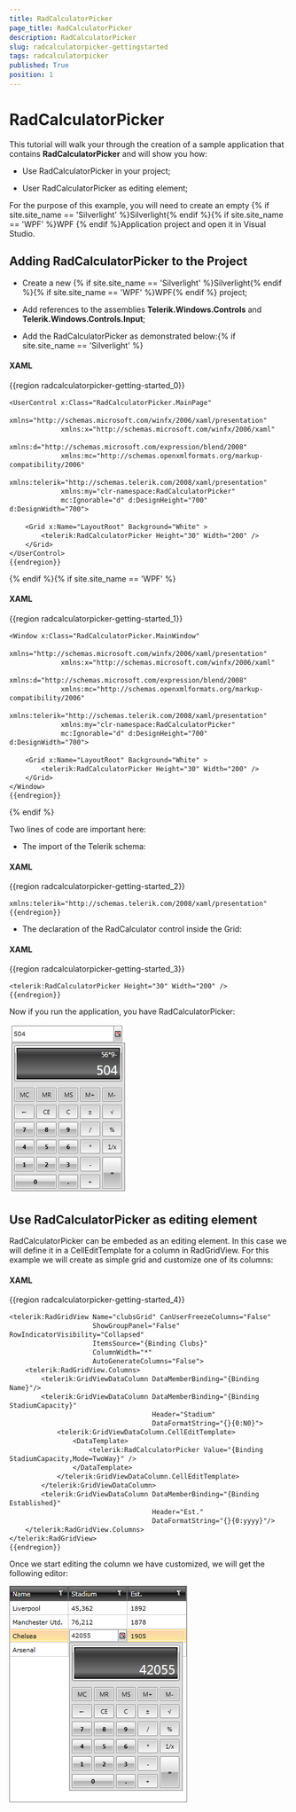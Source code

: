 ```yaml
---
title: RadCalculatorPicker
page_title: RadCalculatorPicker
description: RadCalculatorPicker
slug: radcalculatorpicker-gettingstarted
tags: radcalculatorpicker
published: True
position: 1
---
```


# RadCalculatorPicker



This tutorial will walk your through the creation of a sample application that contains __RadCalculatorPicker__ and will show you how:
		  

* Use RadCalculatorPicker in your project;

* User RadCalculatorPicker as editing element;

For the purpose of this example, you will need to create an empty {% if site.site_name == 'Silverlight' %}Silverlight{% endif %}{% if site.site_name == 'WPF' %}WPF {% endif %}Application project and open it in Visual Studio.
		  

## Adding RadCalculatorPicker to the Project

* Create a new {% if site.site_name == 'Silverlight' %}Silverlight{% endif %}{% if site.site_name == 'WPF' %}WPF{% endif %} project;
				  

* Add references to the assemblies __Telerik.Windows.Controls__ and __Telerik.Windows.Controls.Input__;
				  

* Add the RadCalculatorPicker as demonstrated below:{% if site.site_name == 'Silverlight' %}

#### __XAML__

{{region radcalculatorpicker-getting-started_0}}

	<UserControl x:Class="RadCalculatorPicker.MainPage"
	             xmlns="http://schemas.microsoft.com/winfx/2006/xaml/presentation"
	             xmlns:x="http://schemas.microsoft.com/winfx/2006/xaml"
	             xmlns:d="http://schemas.microsoft.com/expression/blend/2008"
	             xmlns:mc="http://schemas.openxmlformats.org/markup-compatibility/2006"
	             xmlns:telerik="http://schemas.telerik.com/2008/xaml/presentation"
	             xmlns:my="clr-namespace:RadCalculatorPicker"
	             mc:Ignorable="d" d:DesignHeight="700" d:DesignWidth="700">   
	  
		<Grid x:Name="LayoutRoot" Background="White" >
			<telerik:RadCalculatorPicker Height="30" Width="200" />		
	    </Grid>
	</UserControl>
	{{endregion}}

{% endif %}{% if site.site_name == 'WPF' %}

#### __XAML__

{{region radcalculatorpicker-getting-started_1}}

	<Window x:Class="RadCalculatorPicker.MainWindow"
	             xmlns="http://schemas.microsoft.com/winfx/2006/xaml/presentation"
	             xmlns:x="http://schemas.microsoft.com/winfx/2006/xaml"
	             xmlns:d="http://schemas.microsoft.com/expression/blend/2008"
	             xmlns:mc="http://schemas.openxmlformats.org/markup-compatibility/2006"
	             xmlns:telerik="http://schemas.telerik.com/2008/xaml/presentation"
	             xmlns:my="clr-namespace:RadCalculatorPicker"
	             mc:Ignorable="d" d:DesignHeight="700" d:DesignWidth="700">   
	  
		<Grid x:Name="LayoutRoot" Background="White" >
			<telerik:RadCalculatorPicker Height="30" Width="200" />			
	    </Grid>
	</Window>
	{{endregion}}

{% endif %}

Two lines of code are important here:

* The import of the Telerik schema:

#### __XAML__

{{region radcalculatorpicker-getting-started_2}}

	xmlns:telerik="http://schemas.telerik.com/2008/xaml/presentation"
	{{endregion}}



* The declaration of the RadCalculator control inside the Grid:

#### __XAML__

{{region radcalculatorpicker-getting-started_3}}

	<telerik:RadCalculatorPicker Height="30" Width="200" />	
	{{endregion}}



Now if you run the application, you have RadCalculatorPicker:

![Rad Calculator Picker-Basic](images/RadCalculatorPicker-Basic.png)



## Use RadCalculatorPicker as editing element

RadCalculatorPicker can be embeded as an editing element. In this case we will define it in a CellEditTemplate for a column in RadGridView. For this example we will create as simple grid  and customize one of its columns:

#### __XAML__

{{region radcalculatorpicker-getting-started_4}}

	<telerik:RadGridView Name="clubsGrid" CanUserFreezeColumns="False" 
						 ShowGroupPanel="False" RowIndicatorVisibility="Collapsed"
						 ItemsSource="{Binding Clubs}"
						 ColumnWidth="*"
						 AutoGenerateColumns="False">
		<telerik:RadGridView.Columns>
			<telerik:GridViewDataColumn DataMemberBinding="{Binding Name}"/>				
			<telerik:GridViewDataColumn DataMemberBinding="{Binding StadiumCapacity}" 
										Header="Stadium" 
										DataFormatString="{}{0:N0}">
				<telerik:GridViewDataColumn.CellEditTemplate>
					<DataTemplate>
						<telerik:RadCalculatorPicker Value="{Binding StadiumCapacity,Mode=TwoWay}" />
					</DataTemplate>
				</telerik:GridViewDataColumn.CellEditTemplate>
			</telerik:GridViewDataColumn>
			<telerik:GridViewDataColumn DataMemberBinding="{Binding Established}"
										Header="Est." 
										DataFormatString="{}{0:yyyy}"/>
		</telerik:RadGridView.Columns>
	</telerik:RadGridView>
	{{endregion}}



Once we start editing the column we have customized, we will get the following editor:

![Rad Calculator Picker-Integration With Rad Grid View](images/RadCalculatorPicker-IntegrationWithRadGridView.png)
